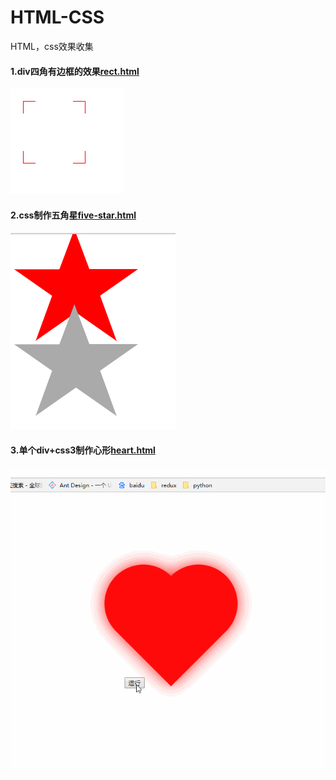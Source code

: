 # HTML-CSS
HTML，css效果收集

#### 1.div四角有边框的效果[rect.html](https://github.com/liubin915249126/HTML-CSS/blob/master/rect.html)
![效果图](https://github.com/liubin915249126/HTML-CSS/blob/master/image/rect.png)

#### 2.css制作五角星[five-star.html](https://github.com/liubin915249126/HTML-CSS/blob/master/five-star.html)
![效果图](https://github.com/liubin915249126/HTML-CSS/blob/master/image/five-star.png)

#### 3.单个div+css3制作心形[heart.html](https://github.com/liubin915249126/HTML-CSS/blob/master/heart.html)
![效果图](https://github.com/liubin915249126/HTML-CSS/blob/master/image/heartgif.gif)